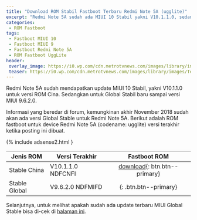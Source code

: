```yaml
---
title: "Download ROM Stabil Fastboot Terbaru Redmi Note 5A (ugglite)"
excerpt: "Redmi Note 5A sudah ada MIUI 10 Stabil yakni V10.1.1.0, sedangkan untuk Global Stabil baru sampai versi MIUI 9.6.2.0"
categories:
 - ROM Fastboot
tags:
 - Fastboot MIUI 10
 - Fastboot MIUI 9
 - Fastboot Redmi Note 5A
 - ROM Fastboot UggLite
header:
 overlay_image: https://i0.wp.com/cdn.metrotvnews.com/images/library/images/Tekno/Daru/Uboxing%20Xiaomi%20Redmi%20Note%205A/IMG_20171105_104633.jpg
 teaser: https://i0.wp.com/cdn.metrotvnews.com/images/library/images/Tekno/Daru/Uboxing%20Xiaomi%20Redmi%20Note%205A/IMG_20171105_104633.jpg?340,180
---
```


Redmi Note 5A sudah mendapatkan update MIUI 10 Stabil, yakni V10.1.1.0 untuk versi ROM Cina. Sedangkan untuk Global Stabil baru sampai versi MIUI 9.6.2.0.

Informasi yang beredar di forum, kemungkinan akhir November 2018 sudah akan ada versi Global Stable untuk Redmi Note 5A. Berikut adalah ROM fastboot untuk device Redmi Note 5A (codename: ugglite) versi terakhir ketika posting ini dibuat.

{% include adsense2.html }

| Jenis ROM | Versi Terakhir | Fastboot ROM |
|------|------|:------:|
| Stable China | V10.1.1.0 NDFCNFI | [download](/bigota?size=&ver=V10.1.1.0.NDFCNFI&type=ugglite_images&name=20180922.0000.00_7.1_cn_2ae51ffc25.tgz){: btn.btn--primary} |
| Stable Global | V9.6.2.0 NDFMIFD | [](/bigota?size=&ver=V9.6.2.0.NDFMIFD&type=ugglite_global_images&name=20180808.0000.00_7.1_global_799ea6c13e.tgz){: .btn.btn--primary} |

Selanjutnya, untuk melihat apakah sudah ada update terbaru MIUI Global Stable bisa di-cek di [halaman ini](/update-terbaru-MIUI-10-stabil).

